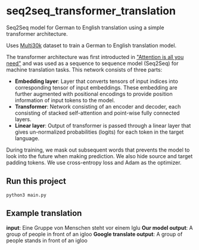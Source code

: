 # seq2seq_transformer_translation
Seq2Seq model for German to English translation using a simple transformer architecture. 

Uses [Multi30k](https://www.statmt.org/wmt16/multimodal-task.html#task1) dataset to train a German to English translation model. 

The transformer architecture was first introducted in ["Attention is all you need"](https://papers.nips.cc/paper/2017/file/3f5ee243547dee91fbd053c1c4a845aa-Paper.pdf) and was used as a sequence to sequence model (Seq2Seq) for machine translation tasks. This network consists of three parts:

- **Embedding layer**: Layer that converts tensors of input indices into corresponding tensor of input embeddings. These embedding are further augmented with positional encodings to provide position information of input tokens to the model.
- **Transformer**: Network consisting of an encoder and decoder, each consisting of stacked self-attention and point-wise fully connected layers.
- **Linear layer**: Output of transformer is passed through a linear layer that gives un-normalized probabilities (logits) for each token in the target language. 

During training, we mask out subsequent words that prevents the model to look into the future when making prediction. We also hide source and target padding tokens. We use cross-entropy loss and Adam as the optimizer. 


## Run this project 
```
python3 main.py
```

## Example translation

**input**: Eine Gruppe von Menschen steht vor einem Iglu
**Our model output**:  A group of people in front of an igloo 
**Google translate output**:  A group of people stands in front of an igloo


